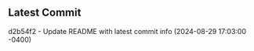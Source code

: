 
## Latest Commit
d2b54f2 - Update README with latest commit info (2024-08-29 17:03:00 -0400) <Yunxi-Zhou>
